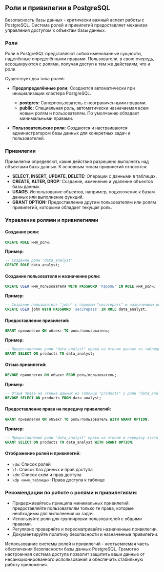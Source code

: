 ## Роли и привилегии в PostgreSQL

Безопасность базы данных - критически важный аспект работы с PostgreSQL.  Система ролей и привилегий предоставляет механизм управления доступом к объектам базы данных.  

### Роли

Роли в PostgreSQL представляют собой именованные сущности, наделённые определёнными правами. Пользователи, в свою очередь, ассоциируются с ролями, получая доступ к тем же действиям, что и роли. 

Существует два типа ролей:

- **Предопределённые роли:** Создаются автоматически при инициализации кластера PostgreSQL.  
    - **postgres:**  Суперпользователь с неограниченными правами.
    - **public:**  Специальная роль, автоматически назначаемая всем новым ролям и пользователям. По умолчанию обладает минимальными правами.

- **Пользовательские роли:**  Создаются и настраиваются администратором базы данных для конкретных задач и пользователей.

### Привилегии

Привилегии определяют, какие действия разрешено выполнять над объектами базы данных.  К основным типам привилегий относятся:

- **SELECT, INSERT, UPDATE, DELETE:**  Операции с данными в таблицах.
- **CREATE, ALTER, DROP:**  Создание, изменение и удаление объектов базы данных.
- **USAGE:**  Использование объектов, например, подключение к базам данных или выполнение функций.
- **GRANT OPTION:** Предоставление другим пользователям или ролям привилегий, которыми обладает текущая роль.

### Управление ролями и привилегиями

#### Создание роли:

```sql
CREATE ROLE имя_роли;
```

**Пример:**

```sql
-- Создание роли "data_analyst"
CREATE ROLE data_analyst; 
```

#### Создание пользователя и назначение роли:

```sql
CREATE USER имя_пользователя WITH PASSWORD 'пароль' IN ROLE имя_роли;
```

**Пример:**

```sql
-- Создание пользователя "john" с паролем "securepass" и назначением роли "data_analyst"
CREATE USER john WITH PASSWORD 'securepass' IN ROLE data_analyst;
```

#### Предоставление привилегий:

```sql
GRANT привилегия ON объект TO роль/пользователь;
```

**Пример:**

```sql
-- Предоставление роли "data_analyst" права на чтение данных из таблицы "products"
GRANT SELECT ON products TO data_analyst;
```

#### Отзыв привилегий:

```sql
REVOKE привилегия ON объект FROM роль/пользователь;
```

**Пример:**

```sql
-- Отзыв права на чтение данных из таблицы "products" у роли "data_analyst"
REVOKE SELECT ON products FROM data_analyst;
```

#### Предоставление права на передачу привилегий:

```sql
GRANT привилегия ON объект TO роль/пользователь WITH GRANT OPTION;
```

**Пример:**

```sql
-- Предоставление роли "data_analyst" права на чтение и передачу этого права на таблицу "products"
GRANT SELECT ON products TO data_analyst WITH GRANT OPTION;
```

#### Отображение ролей и привилегий:

-  `\du`:  Список ролей
-  `\l`:  Список баз данных и прав доступа
-  `\dn`:  Список схем и прав доступа
-  `\dp <имя_таблицы>`:  Права доступа к таблице

### Рекомендации по работе с ролями и привилегиями:

- Придерживайтесь принципа минимальных привилегий: предоставляйте пользователям только те права, которые необходимы для выполнения их задач.
- Используйте роли для группировки пользователей с общими правами.
- Регулярно проверяйте и пересматривайте назначенные привилегии.
- Документируйте политику безопасности и назначенные привилегии.


Использование системы ролей и привилегий - неотъемлемая часть обеспечения безопасности базы данных PostgreSQL.  Грамотно настроенная система доступа позволит защитить ваши данные от несанкционированного использования и обеспечить стабильную работу приложения. 
